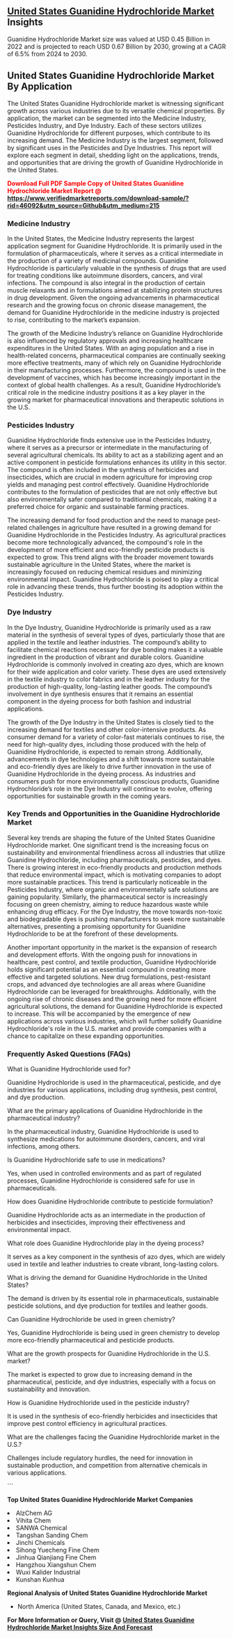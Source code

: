 <h2><a href="https://www.verifiedmarketreports.com/download-sample/?rid=46092&amp;utm_source=Github&amp;utm_medium=215" target="_blank">United States Guanidine Hydrochloride Market</a> Insights</h2><p>Guanidine Hydrochloride Market size was valued at USD 0.45 Billion in 2022 and is projected to reach USD 0.67 Billion by 2030, growing at a CAGR of 6.5% from 2024 to 2030.</p><p><h2>United States Guanidine Hydrochloride Market By Application</h2><p>The United States Guanidine Hydrochloride market is witnessing significant growth across various industries due to its versatile chemical properties. By application, the market can be segmented into the Medicine Industry, Pesticides Industry, and Dye Industry. Each of these sectors utilizes Guanidine Hydrochloride for different purposes, which contribute to its increasing demand. The Medicine Industry is the largest segment, followed by significant uses in the Pesticides and Dye Industries. This report will explore each segment in detail, shedding light on the applications, trends, and opportunities that are driving the growth of Guanidine Hydrochloride in the United States. <strong><p><span class=""><span style="color: #ff0000;"><strong>Download Full PDF Sample Copy of United States Guanidine Hydrochloride Market Report</strong> @ </span><a href="https://www.verifiedmarketreports.com/download-sample/?rid=46092&amp;utm_source=Github&amp;utm_medium=215" target="_blank">https://www.verifiedmarketreports.com/download-sample/?rid=46092&amp;utm_source=Github&amp;utm_medium=215</a></span></p></strong></p><h3>Medicine Industry</h3><p>In the United States, the Medicine Industry represents the largest application segment for Guanidine Hydrochloride. It is primarily used in the formulation of pharmaceuticals, where it serves as a critical intermediate in the production of a variety of medicinal compounds. Guanidine Hydrochloride is particularly valuable in the synthesis of drugs that are used for treating conditions like autoimmune disorders, cancers, and viral infections. The compound is also integral in the production of certain muscle relaxants and in formulations aimed at stabilizing protein structures in drug development. Given the ongoing advancements in pharmaceutical research and the growing focus on chronic disease management, the demand for Guanidine Hydrochloride in the medicine industry is projected to rise, contributing to the market’s expansion.<p>The growth of the Medicine Industry’s reliance on Guanidine Hydrochloride is also influenced by regulatory approvals and increasing healthcare expenditures in the United States. With an aging population and a rise in health-related concerns, pharmaceutical companies are continually seeking more effective treatments, many of which rely on Guanidine Hydrochloride in their manufacturing processes. Furthermore, the compound is used in the development of vaccines, which has become increasingly important in the context of global health challenges. As a result, Guanidine Hydrochloride’s critical role in the medicine industry positions it as a key player in the growing market for pharmaceutical innovations and therapeutic solutions in the U.S.</p><h3>Pesticides Industry</h3><p>Guanidine Hydrochloride finds extensive use in the Pesticides Industry, where it serves as a precursor or intermediate in the manufacturing of several agricultural chemicals. Its ability to act as a stabilizing agent and an active component in pesticide formulations enhances its utility in this sector. The compound is often included in the synthesis of herbicides and insecticides, which are crucial in modern agriculture for improving crop yields and managing pest control effectively. Guanidine Hydrochloride contributes to the formulation of pesticides that are not only effective but also environmentally safer compared to traditional chemicals, making it a preferred choice for organic and sustainable farming practices.<p>The increasing demand for food production and the need to manage pest-related challenges in agriculture have resulted in a growing demand for Guanidine Hydrochloride in the Pesticides Industry. As agricultural practices become more technologically advanced, the compound's role in the development of more efficient and eco-friendly pesticide products is expected to grow. This trend aligns with the broader movement towards sustainable agriculture in the United States, where the market is increasingly focused on reducing chemical residues and minimizing environmental impact. Guanidine Hydrochloride is poised to play a critical role in advancing these trends, thus further boosting its adoption within the Pesticides Industry.</p><h3>Dye Industry</h3><p>In the Dye Industry, Guanidine Hydrochloride is primarily used as a raw material in the synthesis of several types of dyes, particularly those that are applied in the textile and leather industries. The compound’s ability to facilitate chemical reactions necessary for dye bonding makes it a valuable ingredient in the production of vibrant and durable colors. Guanidine Hydrochloride is commonly involved in creating azo dyes, which are known for their wide application and color variety. These dyes are used extensively in the textile industry to color fabrics and in the leather industry for the production of high-quality, long-lasting leather goods. The compound’s involvement in dye synthesis ensures that it remains an essential component in the dyeing process for both fashion and industrial applications.<p>The growth of the Dye Industry in the United States is closely tied to the increasing demand for textiles and other color-intensive products. As consumer demand for a variety of color-fast materials continues to rise, the need for high-quality dyes, including those produced with the help of Guanidine Hydrochloride, is expected to remain strong. Additionally, advancements in dye technologies and a shift towards more sustainable and eco-friendly dyes are likely to drive further innovation in the use of Guanidine Hydrochloride in the dyeing process. As industries and consumers push for more environmentally conscious products, Guanidine Hydrochloride’s role in the Dye Industry will continue to evolve, offering opportunities for sustainable growth in the coming years.</p><h3>Key Trends and Opportunities in the Guanidine Hydrochloride Market</h3><p>Several key trends are shaping the future of the United States Guanidine Hydrochloride market. One significant trend is the increasing focus on sustainability and environmental friendliness across all industries that utilize Guanidine Hydrochloride, including pharmaceuticals, pesticides, and dyes. There is growing interest in eco-friendly products and production methods that reduce environmental impact, which is motivating companies to adopt more sustainable practices. This trend is particularly noticeable in the Pesticides Industry, where organic and environmentally safe solutions are gaining popularity. Similarly, the pharmaceutical sector is increasingly focusing on green chemistry, aiming to reduce hazardous waste while enhancing drug efficacy. For the Dye Industry, the move towards non-toxic and biodegradable dyes is pushing manufacturers to seek more sustainable alternatives, presenting a promising opportunity for Guanidine Hydrochloride to be at the forefront of these developments.<p>Another important opportunity in the market is the expansion of research and development efforts. With the ongoing push for innovations in healthcare, pest control, and textile production, Guanidine Hydrochloride holds significant potential as an essential compound in creating more effective and targeted solutions. New drug formulations, pest-resistant crops, and advanced dye technologies are all areas where Guanidine Hydrochloride can be leveraged for breakthroughs. Additionally, with the ongoing rise of chronic diseases and the growing need for more efficient agricultural solutions, the demand for Guanidine Hydrochloride is expected to increase. This will be accompanied by the emergence of new applications across various industries, which will further solidify Guanidine Hydrochloride's role in the U.S. market and provide companies with a chance to capitalize on these expanding opportunities.</p><h3>Frequently Asked Questions (FAQs)</h3><p>What is Guanidine Hydrochloride used for?</p><p>Guanidine Hydrochloride is used in the pharmaceutical, pesticide, and dye industries for various applications, including drug synthesis, pest control, and dye production.</p><p>What are the primary applications of Guanidine Hydrochloride in the pharmaceutical industry?</p><p>In the pharmaceutical industry, Guanidine Hydrochloride is used to synthesize medications for autoimmune disorders, cancers, and viral infections, among others.</p><p>Is Guanidine Hydrochloride safe to use in medications?</p><p>Yes, when used in controlled environments and as part of regulated processes, Guanidine Hydrochloride is considered safe for use in pharmaceuticals.</p><p>How does Guanidine Hydrochloride contribute to pesticide formulation?</p><p>Guanidine Hydrochloride acts as an intermediate in the production of herbicides and insecticides, improving their effectiveness and environmental impact.</p><p>What role does Guanidine Hydrochloride play in the dyeing process?</p><p>It serves as a key component in the synthesis of azo dyes, which are widely used in textile and leather industries to create vibrant, long-lasting colors.</p><p>What is driving the demand for Guanidine Hydrochloride in the United States?</p><p>The demand is driven by its essential role in pharmaceuticals, sustainable pesticide solutions, and dye production for textiles and leather goods.</p><p>Can Guanidine Hydrochloride be used in green chemistry?</p><p>Yes, Guanidine Hydrochloride is being used in green chemistry to develop more eco-friendly pharmaceutical and pesticide products.</p><p>What are the growth prospects for Guanidine Hydrochloride in the U.S. market?</p><p>The market is expected to grow due to increasing demand in the pharmaceutical, pesticide, and dye industries, especially with a focus on sustainability and innovation.</p><p>How is Guanidine Hydrochloride used in the pesticide industry?</p><p>It is used in the synthesis of eco-friendly herbicides and insecticides that improve pest control efficiency in agricultural practices.</p><p>What are the challenges facing the Guanidine Hydrochloride market in the U.S.?</p><p>Challenges include regulatory hurdles, the need for innovation in sustainable production, and competition from alternative chemicals in various applications.</p>```</p><p><strong>Top United States Guanidine Hydrochloride Market Companies</strong></p><div data-test-id=""><p><li>AlzChem AG</li><li> Vihita Chem</li><li> SANWA Chemical</li><li> Tangshan Sanding Chem</li><li> Jinchi Chemicals</li><li> Sihong Yuecheng Fine Chem</li><li> Jinhua Qianjiang Fine Chem</li><li> Hangzhou Xiangshun Chem</li><li> Wuxi Kalider Industrial</li><li> Kunshan Kunhua</li></p><div><strong>Regional Analysis of&nbsp;United States Guanidine Hydrochloride Market</strong></div><ul><li dir="ltr"><p dir="ltr">North America&nbsp;(United States, Canada, and Mexico, etc.)</p></li></ul><p><strong>For More Information or Query, Visit @&nbsp;</strong><strong><a href="https://www.verifiedmarketreports.com/product/global-guanidine-hydrochloride-market-2019-by-manufacturers-regions-type-and-application-forecast-to-2024/?utm_source=Github&amp;utm_medium=215" target="_blank">United States Guanidine Hydrochloride Market Insights Size And Forecast</a></strong></p></div>
